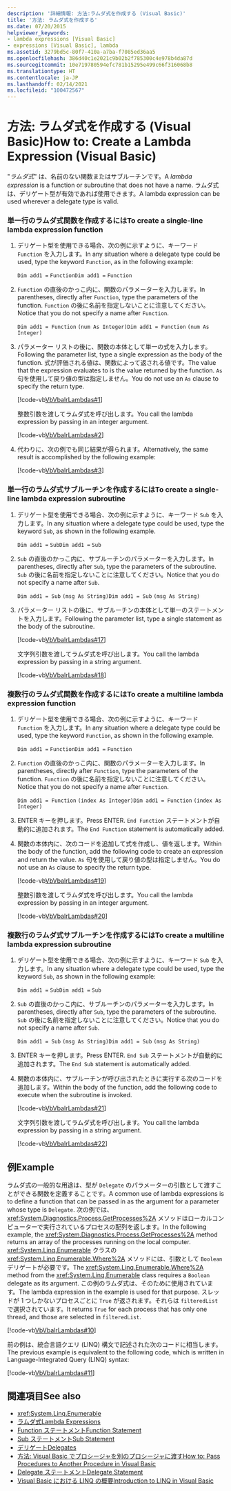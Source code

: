 ```yaml
---
description: '詳細情報: 方法:ラムダ式を作成する (Visual Basic)'
title: '方法: ラムダ式を作成する'
ms.date: 07/20/2015
helpviewer_keywords:
- lambda expressions [Visual Basic]
- expressions [Visual Basic], lambda
ms.assetid: 3279bd5c-80f7-410a-a7ba-f7085ed36aa5
ms.openlocfilehash: 386d40c1e2021c9b02b2f785300c4e978b4da87d
ms.sourcegitcommit: 10e719780594efc781b15295e499c66f316068b8
ms.translationtype: HT
ms.contentlocale: ja-JP
ms.lasthandoff: 02/14/2021
ms.locfileid: "100472567"
---
```

# <a name="how-to-create-a-lambda-expression-visual-basic"></a><span data-ttu-id="249aa-103">方法: ラムダ式を作成する (Visual Basic)</span><span class="sxs-lookup"><span data-stu-id="249aa-103">How to: Create a Lambda Expression (Visual Basic)</span></span>

<span data-ttu-id="249aa-104">"*ラムダ式*" は、名前のない関数またはサブルーチンです。</span><span class="sxs-lookup"><span data-stu-id="249aa-104">A *lambda expression* is a function or subroutine that does not have a name.</span></span> <span data-ttu-id="249aa-105">ラムダ式は、デリゲート型が有効であれば使用できます。</span><span class="sxs-lookup"><span data-stu-id="249aa-105">A lambda expression can be used wherever a delegate type is valid.</span></span>  
  
### <a name="to-create-a-single-line-lambda-expression-function"></a><span data-ttu-id="249aa-106">単一行のラムダ式関数を作成するには</span><span class="sxs-lookup"><span data-stu-id="249aa-106">To create a single-line lambda expression function</span></span>  
  
1. <span data-ttu-id="249aa-107">デリゲート型を使用できる場合、次の例に示すように、キーワード `Function` を入力します。</span><span class="sxs-lookup"><span data-stu-id="249aa-107">In any situation where a delegate type could be used, type the keyword `Function`, as in the following example:</span></span>  
  
     <span data-ttu-id="249aa-108">`Dim add1 =`   `Function`</span><span class="sxs-lookup"><span data-stu-id="249aa-108">`Dim add1 =`   `Function`</span></span>  
  
2. <span data-ttu-id="249aa-109">`Function` の直後のかっこ内に、関数のパラメーターを入力します。</span><span class="sxs-lookup"><span data-stu-id="249aa-109">In parentheses, directly after `Function`, type the parameters of the function.</span></span> <span data-ttu-id="249aa-110">`Function` の後に名前を指定しないことに注意してください。</span><span class="sxs-lookup"><span data-stu-id="249aa-110">Notice that you do not specify a name after `Function`.</span></span>  
  
     <span data-ttu-id="249aa-111">`Dim add1 = Function`   `(num As Integer)`</span><span class="sxs-lookup"><span data-stu-id="249aa-111">`Dim add1 = Function`   `(num As Integer)`</span></span>  
  
3. <span data-ttu-id="249aa-112">パラメーター リストの後に、関数の本体として単一の式を入力します。</span><span class="sxs-lookup"><span data-stu-id="249aa-112">Following the parameter list, type a single expression as the body of the function.</span></span> <span data-ttu-id="249aa-113">式が評価される値は、関数によって返される値です。</span><span class="sxs-lookup"><span data-stu-id="249aa-113">The value that the expression evaluates to is the value returned by the function.</span></span> <span data-ttu-id="249aa-114">`As` 句を使用して戻り値の型は指定しません。</span><span class="sxs-lookup"><span data-stu-id="249aa-114">You do not use an `As` clause to specify the return type.</span></span>  
  
     [!code-vb[VbVbalrLambdas#1](~/samples/snippets/visualbasic/VS_Snippets_VBCSharp/VbVbalrLambdas/VB/Class1.vb#1)]  
  
     <span data-ttu-id="249aa-115">整数引数を渡してラムダ式を呼び出します。</span><span class="sxs-lookup"><span data-stu-id="249aa-115">You call the lambda expression by passing in an integer argument.</span></span>  
  
     [!code-vb[VbVbalrLambdas#2](~/samples/snippets/visualbasic/VS_Snippets_VBCSharp/VbVbalrLambdas/VB/Class1.vb#2)]  
  
4. <span data-ttu-id="249aa-116">代わりに、次の例でも同じ結果が得られます。</span><span class="sxs-lookup"><span data-stu-id="249aa-116">Alternatively, the same result is accomplished by the following example:</span></span>  
  
     [!code-vb[VbVbalrLambdas#3](~/samples/snippets/visualbasic/VS_Snippets_VBCSharp/VbVbalrLambdas/VB/Class1.vb#3)]  
  
### <a name="to-create-a-single-line-lambda-expression-subroutine"></a><span data-ttu-id="249aa-117">単一行のラムダ式サブルーチンを作成するには</span><span class="sxs-lookup"><span data-stu-id="249aa-117">To create a single-line lambda expression subroutine</span></span>  
  
1. <span data-ttu-id="249aa-118">デリゲート型を使用できる場合、次の例に示すように、キーワード `Sub` を入力します。</span><span class="sxs-lookup"><span data-stu-id="249aa-118">In any situation where a delegate type could be used, type the keyword `Sub`, as shown in the following example.</span></span>  
  
     <span data-ttu-id="249aa-119">`Dim add1 =`   `Sub`</span><span class="sxs-lookup"><span data-stu-id="249aa-119">`Dim add1 =`   `Sub`</span></span>  
  
2. <span data-ttu-id="249aa-120">`Sub` の直後のかっこ内に、サブルーチンのパラメーターを入力します。</span><span class="sxs-lookup"><span data-stu-id="249aa-120">In parentheses, directly after `Sub`, type the parameters of the subroutine.</span></span> <span data-ttu-id="249aa-121">`Sub` の後に名前を指定しないことに注意してください。</span><span class="sxs-lookup"><span data-stu-id="249aa-121">Notice that you do not specify a name after `Sub`.</span></span>  
  
     <span data-ttu-id="249aa-122">`Dim add1 = Sub`   `(msg As String)`</span><span class="sxs-lookup"><span data-stu-id="249aa-122">`Dim add1 = Sub`   `(msg As String)`</span></span>  
  
3. <span data-ttu-id="249aa-123">パラメーター リストの後に、サブルーチンの本体として単一のステートメントを入力します。</span><span class="sxs-lookup"><span data-stu-id="249aa-123">Following the parameter list, type a single statement as the body of the subroutine.</span></span>  
  
     [!code-vb[VbVbalrLambdas#17](~/samples/snippets/visualbasic/VS_Snippets_VBCSharp/VbVbalrLambdas/VB/Class1.vb#17)]  
  
     <span data-ttu-id="249aa-124">文字列引数を渡してラムダ式を呼び出します。</span><span class="sxs-lookup"><span data-stu-id="249aa-124">You call the lambda expression by passing in a string argument.</span></span>  
  
     [!code-vb[VbVbalrLambdas#18](~/samples/snippets/visualbasic/VS_Snippets_VBCSharp/VbVbalrLambdas/VB/Class1.vb#18)]  
  
### <a name="to-create-a-multiline-lambda-expression-function"></a><span data-ttu-id="249aa-125">複数行のラムダ式関数を作成するには</span><span class="sxs-lookup"><span data-stu-id="249aa-125">To create a multiline lambda expression function</span></span>  
  
1. <span data-ttu-id="249aa-126">デリゲート型を使用できる場合、次の例に示すように、キーワード `Function` を入力します。</span><span class="sxs-lookup"><span data-stu-id="249aa-126">In any situation where a delegate type could be used, type the keyword `Function`, as shown in the following example.</span></span>  
  
     <span data-ttu-id="249aa-127">`Dim add1 =`   `Function`</span><span class="sxs-lookup"><span data-stu-id="249aa-127">`Dim add1 =`   `Function`</span></span>  
  
2. <span data-ttu-id="249aa-128">`Function` の直後のかっこ内に、関数のパラメーターを入力します。</span><span class="sxs-lookup"><span data-stu-id="249aa-128">In parentheses, directly after `Function`, type the parameters of the function.</span></span> <span data-ttu-id="249aa-129">`Function` の後に名前を指定しないことに注意してください。</span><span class="sxs-lookup"><span data-stu-id="249aa-129">Notice that you do not specify a name after `Function`.</span></span>  
  
     <span data-ttu-id="249aa-130">`Dim add1 = Function`   `(index As Integer)`</span><span class="sxs-lookup"><span data-stu-id="249aa-130">`Dim add1 = Function`   `(index As Integer)`</span></span>  
  
3. <span data-ttu-id="249aa-131">ENTER キーを押します。</span><span class="sxs-lookup"><span data-stu-id="249aa-131">Press ENTER.</span></span> <span data-ttu-id="249aa-132">`End Function` ステートメントが自動的に追加されます。</span><span class="sxs-lookup"><span data-stu-id="249aa-132">The `End Function` statement is automatically added.</span></span>  
  
4. <span data-ttu-id="249aa-133">関数の本体内に、次のコードを追加して式を作成し、値を返します。</span><span class="sxs-lookup"><span data-stu-id="249aa-133">Within the body of the function, add the following code to create an expression and return the value.</span></span> <span data-ttu-id="249aa-134">`As` 句を使用して戻り値の型は指定しません。</span><span class="sxs-lookup"><span data-stu-id="249aa-134">You do not use an `As` clause to specify the return type.</span></span>  
  
     [!code-vb[VbVbalrLambdas#19](~/samples/snippets/visualbasic/VS_Snippets_VBCSharp/VbVbalrLambdas/VB/Class1.vb#19)]  
  
     <span data-ttu-id="249aa-135">整数引数を渡してラムダ式を呼び出します。</span><span class="sxs-lookup"><span data-stu-id="249aa-135">You call the lambda expression by passing in an integer argument.</span></span>  
  
     [!code-vb[VbVbalrLambdas#20](~/samples/snippets/visualbasic/VS_Snippets_VBCSharp/VbVbalrLambdas/VB/Class1.vb#20)]  
  
### <a name="to-create-a-multiline-lambda-expression-subroutine"></a><span data-ttu-id="249aa-136">複数行のラムダ式サブルーチンを作成するには</span><span class="sxs-lookup"><span data-stu-id="249aa-136">To create a multiline lambda expression subroutine</span></span>  
  
1. <span data-ttu-id="249aa-137">デリゲート型を使用できる場合、次の例に示すように、キーワード `Sub` を入力します。</span><span class="sxs-lookup"><span data-stu-id="249aa-137">In any situation where a delegate type could be used, type the keyword `Sub`, as shown in the following example:</span></span>  
  
     <span data-ttu-id="249aa-138">`Dim add1 =`   `Sub`</span><span class="sxs-lookup"><span data-stu-id="249aa-138">`Dim add1 =`   `Sub`</span></span>  
  
2. <span data-ttu-id="249aa-139">`Sub` の直後のかっこ内に、サブルーチンのパラメーターを入力します。</span><span class="sxs-lookup"><span data-stu-id="249aa-139">In parentheses, directly after `Sub`, type the parameters of the subroutine.</span></span> <span data-ttu-id="249aa-140">`Sub` の後に名前を指定しないことに注意してください。</span><span class="sxs-lookup"><span data-stu-id="249aa-140">Notice that you do not specify a name after `Sub`.</span></span>  
  
     <span data-ttu-id="249aa-141">`Dim add1 = Sub`  `(msg As String)`</span><span class="sxs-lookup"><span data-stu-id="249aa-141">`Dim add1 = Sub`  `(msg As String)`</span></span>  
  
3. <span data-ttu-id="249aa-142">ENTER キーを押します。</span><span class="sxs-lookup"><span data-stu-id="249aa-142">Press ENTER.</span></span> <span data-ttu-id="249aa-143">`End Sub` ステートメントが自動的に追加されます。</span><span class="sxs-lookup"><span data-stu-id="249aa-143">The `End Sub` statement is automatically added.</span></span>  
  
4. <span data-ttu-id="249aa-144">関数の本体内に、サブルーチンが呼び出されたときに実行する次のコードを追加します。</span><span class="sxs-lookup"><span data-stu-id="249aa-144">Within the body of the function, add the following code to execute when the subroutine is invoked.</span></span>  
  
     [!code-vb[VbVbalrLambdas#21](~/samples/snippets/visualbasic/VS_Snippets_VBCSharp/VbVbalrLambdas/VB/Class1.vb#21)]  
  
     <span data-ttu-id="249aa-145">文字列引数を渡してラムダ式を呼び出します。</span><span class="sxs-lookup"><span data-stu-id="249aa-145">You call the lambda expression by passing in a string argument.</span></span>  
  
     [!code-vb[VbVbalrLambdas#22](~/samples/snippets/visualbasic/VS_Snippets_VBCSharp/VbVbalrLambdas/VB/Class1.vb#22)]  
  
## <a name="example"></a><span data-ttu-id="249aa-146">例</span><span class="sxs-lookup"><span data-stu-id="249aa-146">Example</span></span>  

 <span data-ttu-id="249aa-147">ラムダ式の一般的な用途は、型が `Delegate` のパラメーターの引数として渡すことができる関数を定義することです。</span><span class="sxs-lookup"><span data-stu-id="249aa-147">A common use of lambda expressions is to define a function that can be passed in as the argument for a parameter whose type is `Delegate`.</span></span> <span data-ttu-id="249aa-148">次の例では、<xref:System.Diagnostics.Process.GetProcesses%2A> メソッドはローカルコンピューターで実行されているプロセスの配列を返します。</span><span class="sxs-lookup"><span data-stu-id="249aa-148">In the following example, the <xref:System.Diagnostics.Process.GetProcesses%2A> method returns an array of the processes running on the local computer.</span></span> <span data-ttu-id="249aa-149"><xref:System.Linq.Enumerable> クラスの <xref:System.Linq.Enumerable.Where%2A> メソッドには、引数として `Boolean` デリゲートが必要です。</span><span class="sxs-lookup"><span data-stu-id="249aa-149">The <xref:System.Linq.Enumerable.Where%2A> method from the <xref:System.Linq.Enumerable> class requires a `Boolean` delegate as its argument.</span></span> <span data-ttu-id="249aa-150">この例のラムダ式は、そのために使用されています。</span><span class="sxs-lookup"><span data-stu-id="249aa-150">The lambda expression in the example is used for that purpose.</span></span> <span data-ttu-id="249aa-151">スレッドが 1 つしかないプロセスごとに `True` が返されます。それらは `filteredList` で選択されています。</span><span class="sxs-lookup"><span data-stu-id="249aa-151">It returns `True` for each process that has only one thread, and those are selected in `filteredList`.</span></span>  
  
 [!code-vb[VbVbalrLambdas#10](~/samples/snippets/visualbasic/VS_Snippets_VBCSharp/VbVbalrLambdas/VB/Class4.vb#10)]  
  
 <span data-ttu-id="249aa-152">前の例は、統合言語クエリ (LINQ) 構文で記述された次のコードに相当します。</span><span class="sxs-lookup"><span data-stu-id="249aa-152">The previous example is equivalent to the following code, which is written in Language-Integrated Query (LINQ) syntax:</span></span>  
  
 [!code-vb[VbVbalrLambdas#11](~/samples/snippets/visualbasic/VS_Snippets_VBCSharp/VbVbalrLambdas/VB/Class5.vb#11)]  
  
## <a name="see-also"></a><span data-ttu-id="249aa-153">関連項目</span><span class="sxs-lookup"><span data-stu-id="249aa-153">See also</span></span>

- <xref:System.Linq.Enumerable>
- [<span data-ttu-id="249aa-154">ラムダ式</span><span class="sxs-lookup"><span data-stu-id="249aa-154">Lambda Expressions</span></span>](./lambda-expressions.md)
- [<span data-ttu-id="249aa-155">Function ステートメント</span><span class="sxs-lookup"><span data-stu-id="249aa-155">Function Statement</span></span>](../../../language-reference/statements/function-statement.md)
- [<span data-ttu-id="249aa-156">Sub ステートメント</span><span class="sxs-lookup"><span data-stu-id="249aa-156">Sub Statement</span></span>](../../../language-reference/statements/sub-statement.md)
- [<span data-ttu-id="249aa-157">デリゲート</span><span class="sxs-lookup"><span data-stu-id="249aa-157">Delegates</span></span>](../delegates/index.md)
- [<span data-ttu-id="249aa-158">方法: Visual Basic でプロシージャを別のプロシージャに渡す</span><span class="sxs-lookup"><span data-stu-id="249aa-158">How to: Pass Procedures to Another Procedure in Visual Basic</span></span>](../delegates/how-to-pass-procedures-to-another-procedure.md)
- [<span data-ttu-id="249aa-159">Delegate ステートメント</span><span class="sxs-lookup"><span data-stu-id="249aa-159">Delegate Statement</span></span>](../../../language-reference/statements/delegate-statement.md)
- [<span data-ttu-id="249aa-160">Visual Basic における LINQ の概要</span><span class="sxs-lookup"><span data-stu-id="249aa-160">Introduction to LINQ in Visual Basic</span></span>](../linq/introduction-to-linq.md)
